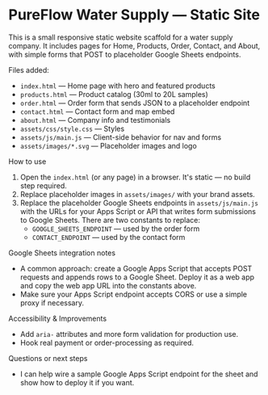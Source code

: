 # PureFlow Water Supply — Static Site

This is a small responsive static website scaffold for a water supply company. It includes pages for Home, Products, Order, Contact, and About, with simple forms that POST to placeholder Google Sheets endpoints.

Files added:
- `index.html` — Home page with hero and featured products
- `products.html` — Product catalog (30ml to 20L samples)
- `order.html` — Order form that sends JSON to a placeholder endpoint
- `contact.html` — Contact form and map embed
- `about.html` — Company info and testimonials
- `assets/css/style.css` — Styles
- `assets/js/main.js` — Client-side behavior for nav and forms
- `assets/images/*.svg` — Placeholder images and logo

How to use
1. Open the `index.html` (or any page) in a browser. It's static — no build step required.
2. Replace placeholder images in `assets/images/` with your brand assets.
3. Replace the placeholder Google Sheets endpoints in `assets/js/main.js` with the URLs for your Apps Script or API that writes form submissions to Google Sheets. There are two constants to replace:
   - `GOOGLE_SHEETS_ENDPOINT` — used by the order form
   - `CONTACT_ENDPOINT` — used by the contact form

Google Sheets integration notes
- A common approach: create a Google Apps Script that accepts POST requests and appends rows to a Google Sheet. Deploy it as a web app and copy the web app URL into the constants above.
- Make sure your Apps Script endpoint accepts CORS or use a simple proxy if necessary.

Accessibility & Improvements
- Add `aria-` attributes and more form validation for production use.
- Hook real payment or order-processing as required.

Questions or next steps
- I can help wire a sample Google Apps Script endpoint for the sheet and show how to deploy it if you want.
